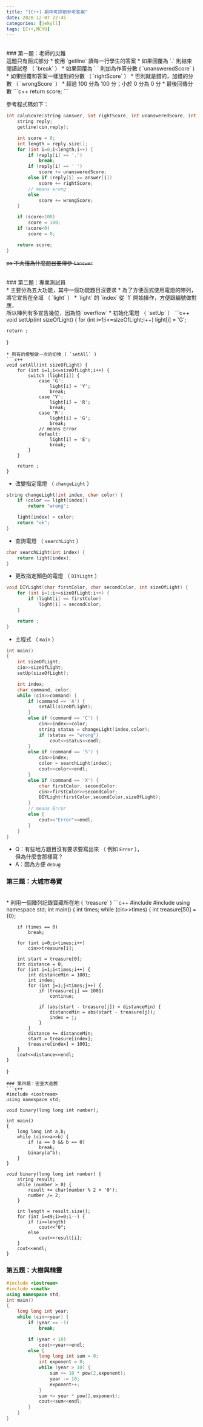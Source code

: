 ```yaml
---
title: "[C++] 期中考詳細參考答案"
date: 2020-12-07 22:45
categories: [jekyll]
tags: [C++,NCYU]
---
```

<br>
### 第一題：老師的災難

<br>
這題只有函式部分
* 使用 `getline` 讀每一行學生的答案
* 如果回覆為 `.` 則結束閱讀試卷 （ `break` ）
* 如果回覆為 ` ` 則加為作答分數 ( `unansweredScore` )
* 如果回覆和答案一樣加對的分數 （ `rightScore` ）
* 否則就是錯的，加錯的分數 （ `wrongScore` ）
* 超過 100 分為 100 分；小於 0 分為 0 分
* 最後回傳分數
```c++
return score;
```

參考程式碼如下：

```c++
int caluScore(string &answer, int rightScore, int unansweredScore, int wrongScore) {
    string reply;
    getline(cin,reply);

    int score = 0;
    int length = reply.size();
    for (int i=0;i<length;i++) {
        if (reply[i] == '.')
            break;
        if (reply[i] == ' ')
            score += unansweredScore;
        else if (reply[i] == answer[i])
            score += rightScore;
        // means wrong
        else
            score += wrongScore;
    }

    if (score>100)
        score = 100;
    if (score<0)
        score = 0;

    return score;
}
```
~~ps 不太懂為什麼題目要傳參 `&answer`~~

<br>
### 第二題：專業測試員

<br>
* 主要分為五大功能，其中一個功能題目沒要求
* 為了方便函式使用電燈的陣列，將它宣告在全域 （ `light` ）
* `light` 的 `index` 從 `1` 開始操作，方便跟編號做對應，<br>
  所以陣列有多宣告幾位，因為怕 `overflow`
* 初始化電燈 （ `setUp` ）
```c++
void setUp(int sizeOfLight) {
    for (int i=1;i<=sizeOfLight;i++)
        light[i] = 'G';

    return ;
}
```
* 所有的燈號做一次的切換 ( `setAll` )
```c++
void setAll(int sizeOfLight) {
    for (int i=1;i<=sizeOfLight;i++) {
        switch (light[i]) {
            case 'G':
                light[i] = 'Y';
                break;
            case 'Y':
                light[i] = 'R';
                break;
            case 'R':
                light[i] = 'G';
                break;
            // means Error
            default:
                light[i] = 'E';
                break;
        }
    }

    return ;
}
```
* 改變指定電燈 （ `changeLight` ）
```c++
string changeLight(int index, char color) {
    if (color == light[index])
        return "wrong";

    light[index] = color;
    return "ok";
}
```
* 查詢電燈 （ `searchLight` ）
```c++
char searchLight(int index) {
    return light[index];
}
```
* 更改指定顏色的電燈 （ `DIYLight` ）
```c++
void DIYLight(char firstColor, char secondColor, int sizeOfLight) {
    for (int i=1;i<=sizeOfLight;i++) {
        if (light[i] == firstColor)
            light[i] = secondColor;
    }

    return ;
}
```
* 主程式 （ `main` ）
```c++
int main()
{
    int sizeOfLight;
    cin>>sizeOfLight;
    setUp(sizeOfLight);

    int index;
    char command, color;
    while (cin>>command) {
        if (command == 'A') {
            setAll(sizeOfLight);
        }
        else if (command == 'C') {
            cin>>index>>color;
            string status = changeLight(index,color);
            if (status == "wrong")
                cout<<status<<endl;
        }
        else if (command == 'S') {
            cin>>index;
            color = searchLight(index);
            cout<<color<<endl;
        }
        else if (command == 'X') {
            char firstColor, secondColor;
            cin>>firstColor>>secondColor;
            DIYLight(firstColor,secondColor,sizeOfLight);
        }
        // means Error
        else {
            cout<<"Error"<<endl;
        }
    }
}
```

* Q：有些地方題目沒有要求要寫出來 （ 例如 `Error` ），<br>
  但為什麼會那樣寫？<br>
* A：因為方便 `debug`


### 第三題：大城市尋寶

<br>
* 利用一個陣列記錄寶藏所在地 ( `treasure` )
```c++
#include <iostream>
#include <cmath>
using namespace std;
int main()
{
    int times;
    while (cin>>times) {
        int treasure[50] = {0};

        if (times == 0)
            break;

        for (int i=0;i<times;i++)
            cin>>treasure[i];

        int start = treasure[0];
        int distance = 0;
        for (int i=1;i<times;i++) {
            int distanceMin = 1001;
            int index;
            for (int j=1;j<times;j++) {
                if (treasure[j] == 1001)
                    continue;

                if (abs(start - treasure[j]) < distanceMin) {
                    distanceMin = abs(start - treasure[j]);
                    index = j;
                }
            }
            distance += distanceMin;
            start = treasure[index];
            treasure[index] = 1001;
        }
        cout<<distance<<endl;
    }
}
```
### 第四題：密室大逃脫
```c++
#include <iostream>
using namespace std;

void binary(long long int number);

int main()
{
    long long int a,b;
    while (cin>>a>>b) {
        if (a == 0 && b == 0)
            break;
        binary(a^b);
    }
}

void binary(long long int number) {
    string result;
    while (number > 0) {
        result += char(number % 2 + '0');
        number /= 2;
    }

    int length = result.size();
    for (int i=49;i>=0;i--) {
        if (i>=length)
            cout<<"0";
        else
            cout<<result[i];
    }
    cout<<endl;
}
```
### 第五題：大樹與精靈
```c++
#include <iostream>
#include <cmath>
using namespace std;
int main()
{
    long long int year;
    while (cin>>year) {
        if (year == -1)
            break;

        if (year < 10)
            cout<<year<<endl;
        else {
            long long int sum = 0;
            int exponent = 0;
            while (year > 10) {
                sum += 10 * pow(2,exponent);
                year -= 10;
                exponent++;
            }
            sum += year * pow(2,exponent);
            cout<<sum<<endl;
        }
    }
}
```
